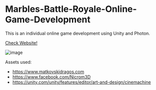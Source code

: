 # Marbles-Battle-Royale-Online-Game-Development
This is an individual online game development using Unity and Photon.

[Check Website!](https://doggychen.com/personal-unity-online-game-development/)



![image](https://user-images.githubusercontent.com/61171413/156077061-5d53d7c0-d110-461b-819e-3546e438ff49.png)


Assets used:
* https://www.matkovskidragos.com
* https://www.facebook.com/Nicrom3D
* https://unity.com/unity/features/editor/art-and-design/cinemachine
